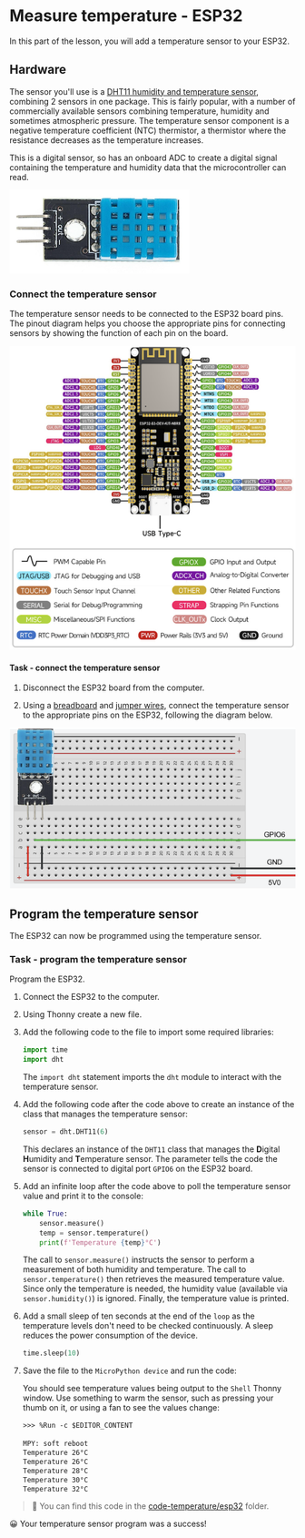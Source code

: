 # Measure temperature - ESP32

In this part of the lesson, you will add a temperature sensor to your ESP32.

## Hardware

The sensor you'll use is a [DHT11 humidity and temperature sensor](https://www.seeedstudio.com/Grove-Temperature-Humidity-Sensor-DHT11.html), combining 2 sensors in one package. This is fairly popular, with a number of commercially available sensors combining temperature, humidity and sometimes atmospheric pressure. The temperature sensor component is a negative temperature coefficient (NTC) thermistor, a thermistor where the resistance decreases as the temperature increases.

This is a digital sensor, so has an onboard ADC to create a digital signal containing the temperature and humidity data that the microcontroller can read.

![A grove temperature sensor](../../../images/dht11.png)

### Connect the temperature sensor

The temperature sensor needs to be connected to the ESP32 board pins. The pinout diagram helps you choose the appropriate pins for connecting sensors by showing the function of each pin on the board.

![ESP32 pinout](../../../images/esp32-pinout.png)

#### Task - connect the temperature sensor

1. Disconnect the ESP32 board from the computer.

1. Using a [breadboard](https://www.elecrow.com/blog/how-to-use-a-breadboard-for-beginners.html) and [jumper wires](https://blog.sparkfuneducation.com/what-is-jumper-wire), connect the temperature sensor to the appropriate pins on the ESP32, following the diagram below.

![A light sensor](../../../images/esp32-dht11.png)

## Program the temperature sensor

The ESP32 can now be programmed using the temperature sensor.

### Task - program the temperature sensor

Program the ESP32.

1. Connect the ESP32 to the computer.

1. Using Thonny create a new file.

1. Add the following code to the file to import some required libraries:

    ```python
    import time
    import dht
    ```

    The `import dht` statement imports the `dht` module to interact with the temperature sensor.

1. Add the following code after the code above to create an instance of the class that manages the temperature sensor:

    ```python
    sensor = dht.DHT11(6)
    ```

    This declares an instance of the `DHT11` class that manages the **D**igital **H**umidity and **T**emperature sensor. The parameter tells the code the sensor is connected to digital port `GPIO6` on the ESP32 board.

1. Add an infinite loop after the code above to poll the temperature sensor value and print it to the console:

    ```python
    while True:
        sensor.measure()
        temp = sensor.temperature()
        print(f'Temperature {temp}°C')
    ```

    The call to `sensor.measure()` instructs the sensor to perform a measurement of both humidity and temperature. The call to `sensor.temperature()` then retrieves the measured temperature value. Since only the temperature is needed, the humidity value (available via `sensor.humidity()`) is ignored. Finally, the temperature value is printed.

1. Add a small sleep of ten seconds at the end of the `loop` as the temperature levels don't need to be checked continuously. A sleep reduces the power consumption of the device.

    ```python
    time.sleep(10)
    ```

1. Save the file to the `MicroPython device` and run the code:

    You should see temperature values being output to the `Shell` Thonny window. Use something to warm the sensor, such as pressing your thumb on it, or using a fan to see the values change:

    ```output
    >>> %Run -c $EDITOR_CONTENT

    MPY: soft reboot
    Temperature 26°C
    Temperature 26°C
    Temperature 28°C
    Temperature 30°C
    Temperature 32°C
    ```

> 💁 You can find this code in the [code-temperature/esp32](code-temperature/esp32) folder.

😀 Your temperature sensor program was a success!

